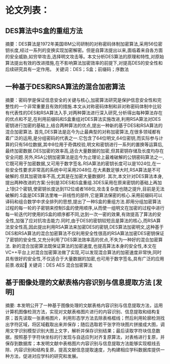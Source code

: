 # 论文列表：
## DES算法中S盒的重组方法
摘要：DES算法是1972年美国IBM公司研制的对称密码体制加密算法,采用56位密钥长度,经过一系列的变换实现加密解密。但是自算法提出以来,面临着来自各方面的安全威胁,如穷举攻击,选择明文攻击等。本文分析DES算法的原理和特性,对原始算法提出有效的改进措施,在不影响算法加密效率的前提下,对提高DES的安全性和后续研究具有一定作用。
关键词：DES；S盒；前缀码；序数法

## 一种基于DES和RSA算法的混合加密算法
摘要：密码学是保证信息安全的关键与核心,加密算法研究是保护信息安全性和完整性的一个非常重要且有效的措施.本文从对称密码体制和非对称密码体制中比较有代表性的DES和RSA算法入手,对两种算法进行深入研究,分析得出每种算法存在的优点和不足,在利用前缀码和S盒重组对DES算法实施改进,利用RSA算法对DES密钥进行加密的基础上,结合两种算法的优点,提出一种新的基于DES和RSA算法的混合加密算法. 首先,DES算法是迄今为止最典型的对称加密算法,在很多领域都有着广泛的运用,是分组密码的代表之一.它包含了64位明文,64位密钥,而实际参与计算的只有56位数据,其中8位用于奇偶校验,明文和密钥进行一系列的置换等运算后,最终加密数据.DES加密的效率高,适合大量数据的加密,但其密钥存储及长度均存在安全问题.另外,RSA公钥加密算法是迄今为止理论上最难破解的公钥密码算法之一,它既可用于加密数据,又可用于数字签名.RSA算法的密钥长度可以是1024位,在一些安全性要求非常高的系统中可采用2048位.在大素数足够大时,RSA算法是不可破解的.但其加密效率不高,尤其是在加密大量数据时. 其次,本文针对DES算法本身,提出两种改进的方案:分别是3DES和S盒重组.3DES采用在原来密钥的基础上再加上1到2个密钥,使密钥长度达到112位或者168位,攻击复杂度也随之提升,目前是无法破解的.S盒是DES算法里唯一非线性的部件,它是算法保密的核心.采用前缀码可以译码和组合数学中求全排列的思想,提出了一种S盒的重组方法.即用分组加密算法过程的每一轮的子密钥来控制S盒的使用顺序,从而使一组明文在加密的过程中进行每一轮迭代时使用的S盒的顺序都不同,达到一次一密的效果,有效提高了算法的安全性,加强了应对抗攻击能力.同时,由于DES的密钥较短且是算法的核心,而RSA算法安全性高,因此提出利用RSA算法来加密DES的密钥,DES算法加密明文,这种基于DES和RSA算法的混合加密算法不仅利用安全性很高的RSA算法加密DES密钥保证了密钥的安全性,又充分利用了DES算法效率高的优点,不失为一种好的混合加密算法. 新的混合加密算法既保证算法的加密速度,也提高算法本身的安全性,本文在VC++平台上对混合加密算法做了实现,可以发现混合算法的加密速度非常快,同时具有很好的安全性,不仅适合于大量数据的加密,也可用于数字签名,具有广泛的应用前景.收起
关键词：DES AES 混合加密算法

## 基于图像处理的文献表格内容识别与信息提取方法 [发明]
摘要: 本发明公开了一种基于图像处理的文献表格内容识别与信息提取方法，运用计算机图像检测方法，实现对文献表格图片进行的内容识别、信息提取和结构复原；首先读取一张表格图片，利用形态学方法去除表格框线；然后利用轮廓检测找出字符区域，将区域截取出来并保存；随后选取若干张字符块图片拼接成大图，调用文字识别模型识别大图上文字，解析并保存识别结果；最后读取字符块信息数据，按照基于字符块坐标的行发现与自适应列对齐复原算法，对表格进行复原，并保存到数据库；本发明文献中表格图片内容识别与信息提取方法能够实现框线去除、内容识别和结构复原，提高文献信息提取速度，为构建相应学科数据库提供一种方法，促进对应学科的研究和发展。